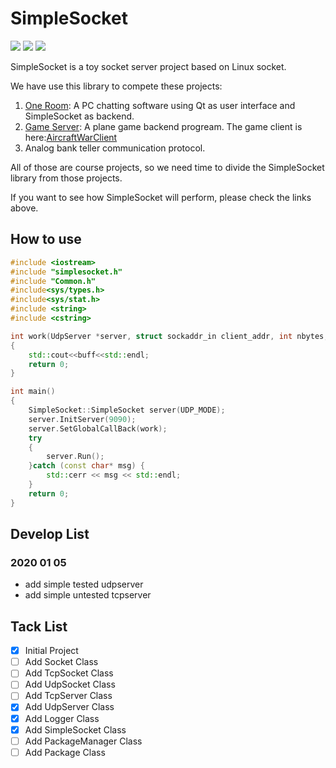 # SimpleSocket

![](https://img.shields.io/badge/status-on%20develop-orange) 
![](https://img.shields.io/badge/language-c++-green.svg)
![](https://img.shields.io/github/last-commit/aptxous/SimpleSocket)

SimpleSocket is a toy socket server project based on Linux socket.

We have use this library to compete these projects:

1. [One Room](https://github.com/kagaya85/OneRoom): A PC chatting software using Qt as user interface and SimpleSocket as backend.
2. [Game Server](https://github.com/TaihouDaisuki/GameSever): A plane game backend progream. The game client is here:[AircraftWarClient](https://github.com/kagaya85/AircraftWarClient)
3. Analog bank teller communication protocol. 

All of those are course projects, so we need time to divide the SimpleSocket library from those projects.

If you want to see how SimpleSocket will perform, please check the links above.

## How to use

```c++
#include <iostream>
#include "simplesocket.h"
#include "Common.h"
#include<sys/types.h> 
#include<sys/stat.h>
#include <string>
#include <cstring>

int work(UdpServer *server, struct sockaddr_in client_addr, int nbytes, char *buff)
{
    std::cout<<buff<<std::endl;
    return 0;
}

int main()
{
    SimpleSocket::SimpleSocket server(UDP_MODE);
    server.InitServer(9090);
    server.SetGlobalCallBack(work);
    try
    {
        server.Run();
    }catch (const char* msg) {
        std::cerr << msg << std::endl;
    }
    return 0;
}
```

## Develop List
### 2020 01 05
* add simple tested udpserver
* add simple untested tcpserver

## Tack List

- [x] Initial Project
- [ ] Add Socket Class
- [ ] Add TcpSocket Class
- [ ] Add UdpSocket Class
- [ ] Add TcpServer Class
- [x] Add UdpServer Class
- [x] Add Logger Class
- [x] Add SimpleSocket Class
- [ ] Add PackageManager Class
- [ ] Add Package Class